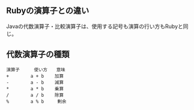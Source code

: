 ## Rubyの演算子との違い  
Javaの代数演算子・比較演算子は、使用する記号も演算の行い方もRubyと同じ。  
## 代数演算子の種類  
```
演算子　　  使い方　　意味
+	     a + b    加算
-	     a - b    減算
*	     a * b    乗算
/	     a / b    除算
%	     a % b	   剰余
```
